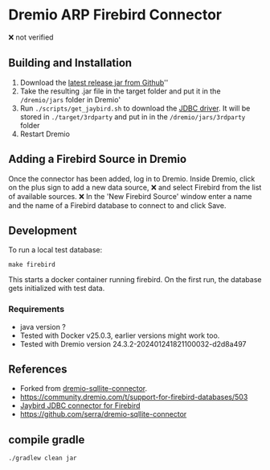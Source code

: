 # Dremio ARP Firebird Connector

❌ not verified

## Building and Installation

1. Download the [latest release jar from Github](https://github.com/serraict/dremio-firebird-connector/releases/)''
2. Take the resulting .jar file in the target folder and put it in the `/dremio/jars` folder in Dremio'
3. Run `./scripts/get_jaybird.sh` to download the [JDBC driver](https://firebirdsql.org/en/jdbc-driver/).
   It will be stored in `./target/3rdparty` and put in in the `/dremio/jars/3rdparty` folder
4. Restart Dremio

## Adding a Firebird Source in Dremio

Once the connector has been added, log in to Dremio.
Inside Dremio, click on the plus sign to add a new data source,
❌ and select Firebird from the list of available sources.
❌ In the 'New Firebird Source' window enter a name and the name of a Firebird database to connect to and click Save.

## Development

To run a local test database:

```shell
make firebird
```

This starts a docker container running firebird.
On the first run, the database gets initialized with test data.

### Requirements

* java version ?
* Tested with Docker v25.0.3, earlier versions might work too.
* Tested with Dremio version 24.3.2-202401241821100032-d2d8a497

## References

* Forked from [dremio-sqllite-connector](https://github.com/dremio-hub/dremio-sqllite-connector).
* <https://community.dremio.com/t/support-for-firebird-databases/503>
* [Jaybird JDBC connector for Firebird](https://firebirdsql.github.io/jaybird-manual/jaybird_manual.html)
* <https://github.com/serra/dremio-sqllite-connector>


## compile gradle

```shell
./gradlew clean jar
```